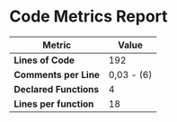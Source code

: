 # Code Metrics Report

| Metric                          | Value       |
|---------------------------------|-------------|
| **Lines of Code**               | 192         |
| **Comments per Line**           | 0,03 - (6)  |
| **Declared Functions**          | 4           |
| **Lines per function**          | 18          |


